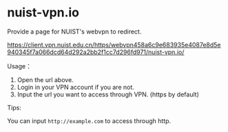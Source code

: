 # nuist-vpn.io
Provide a page for NUIST's webvpn to redirect.

https://client.vpn.nuist.edu.cn/https/webvpn458a6c9e683935e4087e8d5e940345f7a066dcd64d292a2bb2f1cc7d296fd971/nuist-vpn.io/

Usage：

1. Open the url above.
2. Login in your VPN account if you are not.
3. Input the url you want to access through VPN. (https by default)

Tips:

You can input `http://example.com` to access through http.
